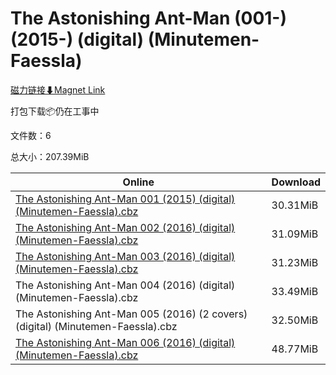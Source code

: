 # The Astonishing Ant-Man (001-) (2015-) (digital) (Minutemen-Faessla)

[磁力链接⬇Magnet Link](magnet:?xt=urn:btih:580c3576e3290999f9bbbada4b62bfd194536729&dn=The%20Astonishing%20Ant-Man%20%28001-%29%20%282015-%29%20%28digital%29%20%28Minutemen-Faessla%29)

打包下载📦仍在工事中

文件数：6

总大小：207.39MiB

Online | Download
--- | ---
[The Astonishing Ant-Man 001 (2015) (digital) (Minutemen-Faessla).cbz](https://github.com/alicewish/markdown/blob/master/comic/Astonishing-Ant-Man-001-2015-digital-Minutemen-Faessla-cbz.md) | 30.31MiB
[The Astonishing Ant-Man 002 (2016) (digital) (Minutemen-Faessla).cbz](https://github.com/alicewish/markdown/blob/master/comic/Astonishing-Ant-Man-002-2016-digital-Minutemen-Faessla-cbz.md) | 31.09MiB
[The Astonishing Ant-Man 003 (2016) (digital) (Minutemen-Faessla).cbz](https://github.com/alicewish/markdown/blob/master/comic/Astonishing-Ant-Man-003-2016-digital-Minutemen-Faessla-cbz.md) | 31.23MiB
The Astonishing Ant-Man 004 (2016) (digital) (Minutemen-Faessla).cbz | 33.49MiB
The Astonishing Ant-Man 005 (2016) (2 covers) (digital) (Minutemen-Faessla).cbz | 32.50MiB
[The Astonishing Ant-Man 006 (2016) (digital) (Minutemen-Faessla).cbz](https://github.com/alicewish/markdown/blob/master/comic/Astonishing-Ant-Man-006-2016-digital-Minutemen-Faessla-cbz.md) | 48.77MiB